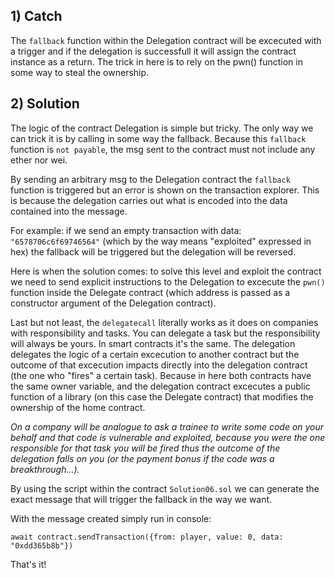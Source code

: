 ## 1) Catch
The ```fallback``` function within the Delegation contract will be excecuted with a trigger and if the delegation is successfull it will assign the contract instance as a return. The trick in here is to rely on the pwn() function in some way to steal the ownership.


## 2) Solution
The logic of the contract Delegation is simple but tricky. The only way we can trick it is by calling in some way the fallback. Because this ```fallback``` function is ```not payable```, the msg sent to the contract must not include any ether nor wei. 

By sending an arbitrary msg to the Delegation contract the ```fallback``` function is triggered but an error is shown on the transaction explorer. This is because the delegation carries out what is encoded into the data contained into the message.

For example: if we send an empty transaction with data: ```"6578706c6f69746564"``` (which by the way means "exploited" expressed in hex) the fallback will be triggered but the delegation will be reversed.

Here is when the solution comes: to solve this level and exploit the contract we need to send explicit instructions to the Delegation to excecute the ```pwn()``` function inside the Delegate contract (which address is passed as a constructor argument of the Delegation contract). 

Last but not least, the ```delegatecall``` literally works as it does on companies with responsibility and tasks. You can delegate a task but the responsibility will always be yours. In smart contracts it's the same. The delegation delegates the logic of a certain excecution to another contract but the outcome of that excecution impacts directly into the delegation contract (the one who "fires" a certain task). Because in here both contracts have the same owner variable, and the delegation contract excecutes a public function of a library (on this case the Delegate contract) that modifies the ownership of the home contract. 

*On a company will be analogue to ask a trainee to write some code on your behalf and that code is vulnerable and exploited, because you were the one responsible for that task you will be fired thus the outcome of the delegation falls on you (or the payment bonus if the code was a breakthrough...).*

By using the script within the contract ```Solution06.sol``` we can generate the exact message that will trigger the fallback in the way we want. 

With the message created simply run in console:

```await contract.sendTransaction({from: player, value: 0, data: "0xdd365b8b"})```

That's it!

